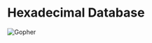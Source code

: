 # Hexadecimal Database

![Gopher](<https://external-content.duckduckgo.com/iu/?u=https%3A%2F%2Fmiro.medium.com%2Fmax%2F1007%2F1*X2zMAhjAP445suAyfvPUOw.png&f=1&nofb=1>)
